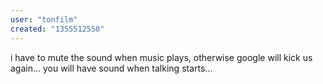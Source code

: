 ```yaml
---
user: "tonfilm"
created: "1355512550"
---
```


i have to mute the sound when music plays, otherwise google will kick us again... you will have sound when talking starts...
